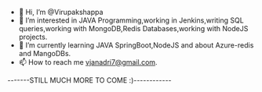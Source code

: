 - 👋 Hi, I’m @Virupakshappa
- 👀 I’m interested in JAVA Programming,working in Jenkins,writing SQL queries,working with MongoDB,Redis Databases,working with NodeJS projects.
- 🌱 I’m currently learning JAVA SpringBoot,NodeJS and about Azure-redis and MangoDBs.
- 📫 How to reach me vjanadri7@gmail.com.



-------STILL MUCH MORE TO COME :)------------
